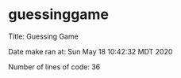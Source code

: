 # guessinggame


Title: Guessing Game

Date make ran at: Sun May 18 10:42:32 MDT 2020

Number of lines of code: 36
